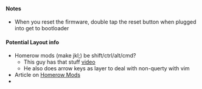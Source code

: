 

#### Notes

- When you reset the firmware, double tap the reset button when plugged into get to bootloader

#### Potential Layout info
- Homerow mods (make jkl;) be shift/ctrl/alt/cmd?
	- This guy has that stuff [video](https://www.youtube.com/watch?v=Ong_-2G9RDM)
	- He also does arrow keys as layer to deal with non-querty with vim
- Article on [Homerow Mods](https://precondition.github.io/home-row-mods)
- 